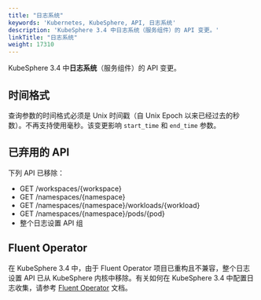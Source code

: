```yaml
---
title: "日志系统"
keywords: 'Kubernetes, KubeSphere, API, 日志系统'
description: 'KubeSphere 3.4 中日志系统（服务组件）的 API 变更。'
linkTitle: "日志系统"
weight: 17310
---
```


KubeSphere 3.4 中**日志系统**（服务组件）的 API 变更。

## 时间格式

查询参数的时间格式必须是 Unix 时间戳（自 Unix Epoch 以来已经过去的秒数）。不再支持使用毫秒。该变更影响 `start_time` 和 `end_time` 参数。

## 已弃用的 API

下列 API 已移除：

- GET  /workspaces/{workspace}
- GET  /namespaces/{namespace}
- GET  /namespaces/{namespace}/workloads/{workload}
- GET  /namespaces/{namespace}/pods/{pod}
- 整个日志设置 API 组

## Fluent Operator

在 KubeSphere 3.4 中，由于 Fluent Operator 项目已重构且不兼容，整个日志设置 API 已从 KubeSphere 内核中移除。有关如何在 KubeSphere 3.4 中配置日志收集，请参考 [Fluent Operator](https://github.com/whenegghitsrock/fluentbit-operator) 文档。